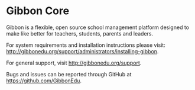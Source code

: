 Gibbon Core
===========
Gibbon is a flexible, open source school management platform designed to make like better for teachers, students, parents and leaders.

For system requirements and installation instructions please visit: http://gibbonedu.org/support/administrators/installing-gibbon.

For general support, visit http://gibbonedu.org/support.

Bugs and issues can be reported through GitHub at https://github.com/GibbonEdu.
